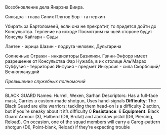 Возобновление дела Янарэна Виира. 

Сильдра - глава Синих Плутов
Бор - гаттеркин

Убирать за Бартоломеей, если она не прекратит, то придется дойти до Консульства. Терпение на исходе
Посмотрим на чьей стороне будут Консулы
Кайгарн - Сады

Лаетен - жрица
Шазин - подруга человек, Дультарина 


Солнечные Стражи - инквизиторы Базилики. Гвинн-Энфорр имеет разрешение от Консульства
Фар Нужаба, в их столице Аль’Марах
Субфузия - территория
Инфузия - предмет
Инкурсия - сила
Скорбящий/Вечноплачущий 

*Превышение служебных полномочий* 

---
BLACK GUARD
Names: Hurrell, Wexen, Sarhan
Descriptors: Has a full-face mask, Carries a custom-made
shotgun, Uses hand-signals
**Difficulty**: The Black Guard are elite warriors; tackling
them head-on is a difficulty 2 action, but if
you’re sneaky about it it’s difficulty 0
**Resistance**: 6
**Equipment**: Black Guard Armour (3), Halberd (D6,
Brutal) and Jackdaw pistol (D6, Piercing,
Reload). On occasion, one of the squad members
will carry a Carog-pattern shotgun (D6,
Point-blank, Reload) if they’re expecting trouble